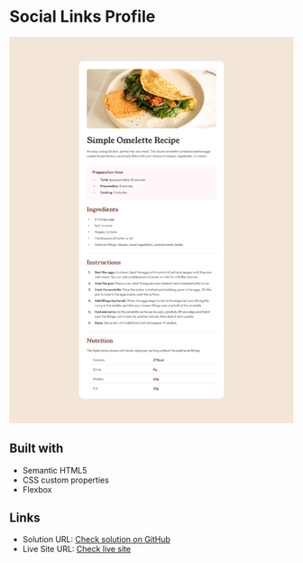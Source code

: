 # Social Links Profile
![Design preview for the Blog preview card coding challenge](./assets/design/design-image.jpg)


## Built with

- Semantic HTML5 
- CSS custom properties
- Flexbox

## Links

- Solution URL: [Check solution on GitHub](https://github.com/hoda257/Recipe-Page.git)
- Live Site URL: [Check live site](https://hoda257.github.io/Recipe-Page/)